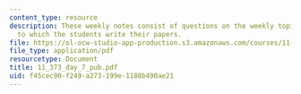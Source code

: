 ```yaml
---
content_type: resource
description: These weekly notes consist of questions on the weekly topics, in response
  to which the students write their papers.
file: https://ol-ocw-studio-app-production.s3.amazonaws.com/courses/11-373-science-politics-and-environmental-policy-fall-2004/f45cec90f249a273199e1188b490ae21_11_373_day_7_pub.pdf
file_type: application/pdf
resourcetype: Document
title: 11_373_day_7_pub.pdf
uid: f45cec90-f249-a273-199e-1188b490ae21
---
```

